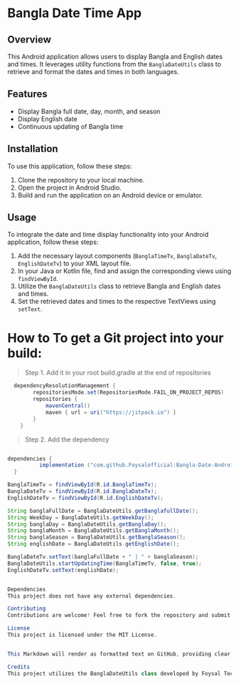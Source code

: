 # Bangla Date Time App

## Overview
This Android application allows users to display Bangla and English dates and times. It leverages utility functions from the `BanglaDateUtils` class to retrieve and format the dates and times in both languages.

## Features
- Display Bangla full date, day, month, and season
- Display English date
- Continuous updating of Bangla time

## Installation
To use this application, follow these steps:
1. Clone the repository to your local machine.
2. Open the project in Android Studio.
3. Build and run the application on an Android device or emulator.

## Usage
To integrate the date and time display functionality into your Android application, follow these steps:
1. Add the necessary layout components (`BanglaTimeTv`, `BanglaDateTv`, `EnglishDateTv`) to your XML layout file.
2. In your Java or Kotlin file, find and assign the corresponding views using `findViewById`.
3. Utilize the `BanglaDateUtils` class to retrieve Bangla and English dates and times.
4. Set the retrieved dates and times to the respective TextViews using `setText`.

# How to To get a Git project into your build:
> Step 1. Add it in your root build.gradle at the end of repositories

```gradle
  dependencyResolutionManagement {
		repositoriesMode.set(RepositoriesMode.FAIL_ON_PROJECT_REPOS)
		repositories {
			mavenCentral()
			maven { url = uri("https://jitpack.io") }
		}
	}
  ```
  
  >Step 2. Add the dependency
  
  ```gradle
  
  dependencies {
	        implementation ("com.github.Foysalofficial:Bangla-Date-Android-Library:2.0")
	}
  
  ```

```java
BanglaTimeTv = findViewById(R.id.BanglaTimeTv);
BanglaDateTv = findViewById(R.id.BanglaDateTv);
EnglishDateTv = findViewById(R.id.EnglishDateTv);

String banglaFullDate = BanglaDateUtils.getBanglafullDate();
String WeekDay = BanglaDateUtils.getWeekDay();
String banglaDay = BanglaDateUtils.getBanglaDay();
String banglaMonth = BanglaDateUtils.getBanglaMonth();
String banglaSeason = BanglaDateUtils.getBanglaSeason();
String englishDate = BanglaDateUtils.getEnglishDate();

BanglaDateTv.setText(banglaFullDate + " | " + banglaSeason);
BanglaDateUtils.startUpdatingTime(BanglaTimeTv, false, true);
EnglishDateTv.setText(englishDate);


Dependencies
This project does not have any external dependencies.

Contributing
Contributions are welcome! Feel free to fork the repository and submit pull requests.

License
This project is licensed under the MIT License.


This Markdown will render as formatted text on GitHub, providing clear instructions and information about your Bangla Date Time App.

Credits
This project utilizes the BanglaDateUtils class developed by Foysal Tech.
